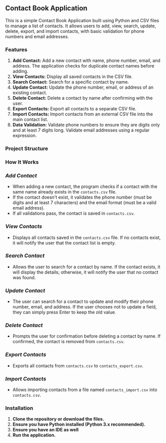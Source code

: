 ## Contact Book Application

This is a simple Contact Book Application built using Python and CSV files to manage a list of contacts. 
It allows users to add, view, search, update, delete, export, and import contacts, with basic validation 
for phone numbers and email addresses.

### Features
1. **Add Contact:** Add a new contact with name, phone number, email, and address. The application checks for duplicate contact names before adding.
2. **View Contacts:** Display all saved contacts in the CSV file.
3. **Search Contact:** Search for a specific contact by name.
4. **Update Contact:** Update the phone number, email, or address of an existing contact.
5. **Delete Contact:** Delete a contact by name after confirming with the user.
6. **Export Contacts:** Export all contacts to a separate CSV file.
7. **Import Contacts:** Import contacts from an external CSV file into the main contact list.
8. **Data Validation:** Validate phone numbers to ensure they are digits only and at least 7 digits long. Validate email addresses using a regular expression.

### Project Structure

### How It Works

### *Add Contact*
* When adding a new contact, the program checks if a contact with the same name already exists in the `contacts.csv` file.
* If the contact doesn't exist, it validates the phone number (must be digits and at least 7 characters) and the email format (must be a valid email address).
* If all validations pass, the contact is saved in `contacts.csv`.

### *View Contacts*
* Displays all contacts saved in the `contacts.csv` file. If no contacts exist, it will notify the user that the contact list is empty.

### *Search Contact*
* Allows the user to search for a contact by name. If the contact exists, it will display the details; otherwise, it will notify the user that no contact was found.

### *Update Contact*
* The user can search for a contact to update and modify their phone number, email, and address. If the user chooses not to update a field, they can simply press Enter to keep the old value.

### *Delete Contact*
* Prompts the user for confirmation before deleting a contact by name. If confirmed, the contact is removed from `contacts.csv`.

### *Export Contacts*
* Exports all contacts from `contacts.csv` to `contacts_export.csv`.

### *Import Contacts*
* Allows importing contacts from a file named `contacts_import.csv` into `contacts.csv`.


### Installation
1. **Clone the repository or download the files.**
2. **Ensure you have Python installed (Python 3.x recommended).**
3. **Ensure you have an IDE as well**
4. **Run the application.**

